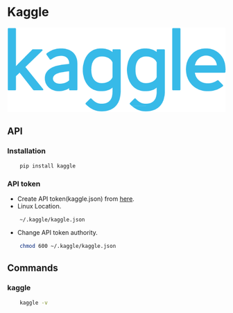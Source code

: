 Kaggle
======

![Kaggle Logo](./logo.png)

API
---

### Installation
```sh
    pip install kaggle
```

### API token
- Create API token(kaggle.json) from [here](https://www.kaggle.com/grumyo99999/account?isEditing=False).
- Linux Location.
```
    ~/.kaggle/kaggle.json
```
-  Change API token authority.
```sh
    chmod 600 ~/.kaggle/kaggle.json
```

Commands
--------

### kaggle
```sh
    kaggle -v
```